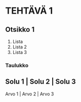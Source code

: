 # TEHTÄVÄ 1

## Otsikko 1

1. Lista
2. Lista 2
3. Lista 3

### Taulukko

Solu 1 | Solu 2 | Solu 3
------------------------
Arvo 1 | Arvo 2 | Arvo 3
